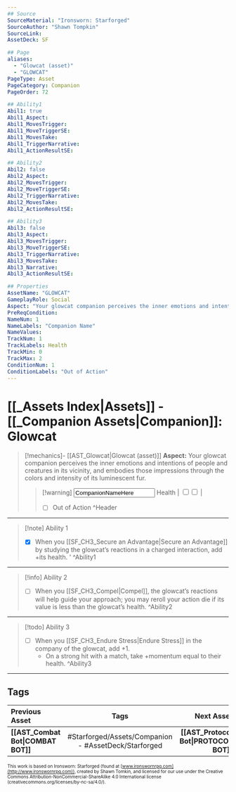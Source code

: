 ```yaml
---
## Source
SourceMaterial: "Ironsworn: Starforged"
SourceAuthor: "Shawn Tompkin"
SourceLink: 
AssetDeck: SF

## Page
aliases:
  - "Glowcat (asset)"
  - "GLOWCAT"
PageType: Asset
PageCategory: Companion
PageOrder: 72

## Ability1
Abil1: true
Abil1_Aspect:
Abil1_MovesTrigger:
Abil1_MoveTriggerSE:
Abil1_MovesTake:
Abil1_TriggerNarrative:
Abil1_ActionResultSE:

## Ability2
Abil2: false
Abil2_Aspect:
Abil2_MovesTrigger:
Abil2_MoveTriggerSE:
Abil2_TriggerNarrative:
Abil2_MovesTake:
Abil2_ActionResultSE:

## Ability3
Abil3: false
Abil3_Aspect:
Abil3_MovesTrigger:
Abil3_MoveTriggerSE:
Abil3_TriggerNarrative:
Abil3_MovesTake:
Abil3_Narrative:
Abil3_ActionResultSE:

## Properties
AssetName: "GLOWCAT"
GameplayRole: Social
Aspect: "Your glowcat companion perceives the inner emotions and intentions of people and creatures in its vicinity, and embodies those impressions through the colors and intensity of its luminescent fur."
PreReqCondition: 
NameNum: 1
NameLabels: "Companion Name"
NameValues:
TrackNum: 1
TrackLabels: Health
TrackMin: 0
TrackMax: 2
ConditionNum: 1
ConditionLabels: "Out of Action"
---
```

# [[_Assets Index|Assets]] - [[_Companion Assets|Companion]]: Glowcat
> [!mechanics]- [[AST_Glowcat|Glowcat (asset)]]
> **Aspect:** Your glowcat companion perceives the inner emotions and intentions of people and creatures in its vicinity, and embodies those impressions through the colors and intensity of its luminescent fur.
> > [!warning]  <input type=texbox value="CompanionNameHere"> Health | <input type="checkbox" /><input type="checkbox" /> |
> > - [ ] Out of Action ^Header
___
> [!note] Ability 1
> - [x] When you [[SF_CH3_Secure an Advantage|Secure an Advantage]] by studying the glowcat’s reactions in a charged interaction, add +its health. ' ^Ability1
___
> [!info] Ability 2
> - [ ] When you  [[SF_CH3_Compel|Compel]], the glowcat’s reactions will help guide your approach; you may reroll your action die if its value is less than the glowcat’s health. ^Ability2
___
> [!todo] Ability 3
> - [ ] When you [[SF_CH3_Endure Stress|Endure Stress]] in the company of the glowcat, add +1. 
> 	- On a strong hit with a match, take +momentum equal to their health. ^Ability3
___

## Tags
| Previous Asset | Tags | Next Asset |
| :--- | :---: | ---: |
| **[[AST_Combat Bot\|COMBAT BOT]]** | #Starforged/Assets/Companion - #AssetDeck/Starforged | **[[AST_Protocol Bot\|PROTOCOL BOT]]** |

<font size=-2>This work is based on Ironsworn: Starforged (found at [www.ironswornrpg.com](http://www.ironswornrpg.com)), created by Shawn Tomkin, and licensed for our use under the Creative Commons Attribution-NonCommercial-ShareAlike 4.0 International license  (creativecommons.org/licenses/by-nc-sa/4.0/).</font>